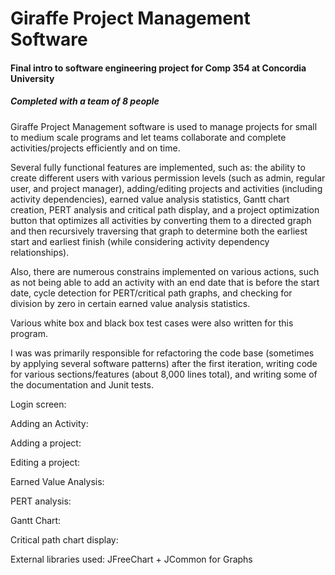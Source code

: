 # Giraffe Project Management Software
#### Final intro to software engineering project for Comp 354 at Concordia University
##### Completed with a team of 8 people

Giraffe Project Management software is used to manage projects for small to medium scale programs and let teams collaborate and complete activities/projects efficiently and on time. 

Several fully functional features are implemented, such as: the ability to create different users with various permission levels (such as admin, regular user, and project manager), adding/editing projects and activities (including activity dependencies), earned value analysis statistics, Gantt chart creation, PERT analysis and critical path display, and a project optimization button that optimizes all activities by converting them to a directed graph and then recursively traversing that graph to determine both the earliest start and earliest finish (while considering activity dependency relationships).

Also, there are numerous constrains implemented on various actions, such as not being able to add an activity with an end date that is before the start date, cycle detection for PERT/critical path graphs, and checking for division by zero in certain earned value analysis statistics.

Various white box and black box test cases were also written for this program.

I was was primarily responsible for refactoring the code base (sometimes by applying several software patterns) after the first iteration, writing code for various sections/features (about 8,000 lines total), and writing some of the documentation and Junit tests.

Login screen:

Adding an Activity:

Adding a project:

Editing a project:

Earned Value Analysis:

PERT analysis:

Gantt Chart:

Critical path chart display:

External libraries used: JFreeChart + JCommon for Graphs

